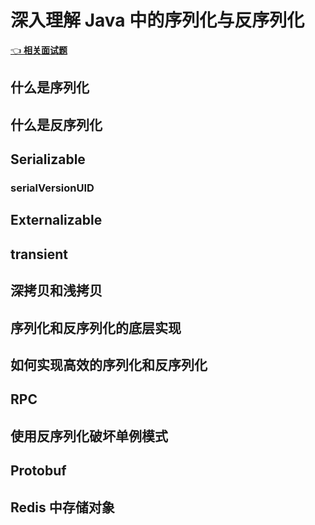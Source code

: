 # 深入理解 Java 中的序列化与反序列化

[👈 **相关面试题**](./README.md#_60-java-序列化中如果有些字段不想进行序列化-怎么办)

## 什么是序列化

## 什么是反序列化

## Serializable 

### serialVersionUID

## Externalizable

## transient

## 深拷贝和浅拷贝

## 序列化和反序列化的底层实现

## 如何实现高效的序列化和反序列化

## RPC

## 使用反序列化破坏单例模式

## Protobuf

## Redis 中存储对象

